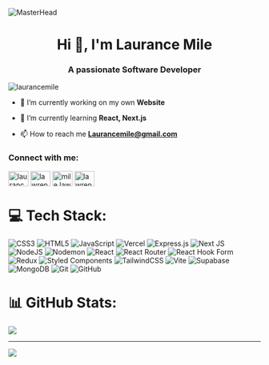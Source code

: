 ![MasterHead](https://media.licdn.com/dms/image/v2/D4D16AQHdaBpJSEa0iA/profile-displaybackgroundimage-shrink_350_1400/profile-displaybackgroundimage-shrink_350_1400/0/1711543601251?e=1750896000&v=beta&t=lOyx6Pfg7XldDJpSx-lyTcikq1-XryEhx9bWiaqOP4s)

<h1 align="center">Hi 👋, I'm Laurance Mile</h1>
<h3 align="center">A passionate Software Developer</h3>

<p align="left"> <img src="https://komarev.com/ghpvc/?username=laurancemile&label=Profile%20views&color=0e75b6&style=flat" alt="laurancemile" /> </p>

- 🔭 I’m currently working on my own **Website**

- 🌱 I’m currently learning **React, Next.js**

- 📫 How to reach me **Laurancemile@gmail.com**

<h3 align="left">Connect with me:</h3>
<p align="left">
<a href="https://linkedin.com/in/laurancemile" target="blank"><img align="center" src="https://raw.githubusercontent.com/rahuldkjain/github-profile-readme-generator/master/src/images/icons/Social/linked-in-alt.svg" alt="laurancemile" height="30" width="40" /></a>
<a href="https://fb.com/lawrencemile" target="blank"><img align="center" src="https://raw.githubusercontent.com/rahuldkjain/github-profile-readme-generator/master/src/images/icons/Social/facebook.svg" alt="lawrencemile" height="30" width="40" /></a>
<a href="https://instagram.com/mile.lawrence" target="blank"><img align="center" src="https://raw.githubusercontent.com/rahuldkjain/github-profile-readme-generator/master/src/images/icons/Social/instagram.svg" alt="mile.lawrence" height="30" width="40" /></a>
<a href="https://discord.gg/lawrencemile" target="blank"><img align="center" src="https://raw.githubusercontent.com/rahuldkjain/github-profile-readme-generator/master/src/images/icons/Social/discord.svg" alt="lawrencemile" height="30" width="40" /></a>
</p>


# 💻 Tech Stack:
![CSS3](https://img.shields.io/badge/css3-%231572B6.svg?style=for-the-badge&logo=css3&logoColor=white) ![HTML5](https://img.shields.io/badge/html5-%23E34F26.svg?style=for-the-badge&logo=html5&logoColor=white) ![JavaScript](https://img.shields.io/badge/javascript-%23323330.svg?style=for-the-badge&logo=javascript&logoColor=%23F7DF1E) ![Vercel](https://img.shields.io/badge/vercel-%23000000.svg?style=for-the-badge&logo=vercel&logoColor=white) ![Express.js](https://img.shields.io/badge/express.js-%23404d59.svg?style=for-the-badge&logo=express&logoColor=%2361DAFB) ![Next JS](https://img.shields.io/badge/Next-black?style=for-the-badge&logo=next.js&logoColor=white) ![NodeJS](https://img.shields.io/badge/node.js-6DA55F?style=for-the-badge&logo=node.js&logoColor=white) ![Nodemon](https://img.shields.io/badge/NODEMON-%23323330.svg?style=for-the-badge&logo=nodemon&logoColor=%BBDEAD) ![React](https://img.shields.io/badge/react-%2320232a.svg?style=for-the-badge&logo=react&logoColor=%2361DAFB) ![React Router](https://img.shields.io/badge/React_Router-CA4245?style=for-the-badge&logo=react-router&logoColor=white) ![React Hook Form](https://img.shields.io/badge/React%20Hook%20Form-%23EC5990.svg?style=for-the-badge&logo=reacthookform&logoColor=white) ![Redux](https://img.shields.io/badge/redux-%23593d88.svg?style=for-the-badge&logo=redux&logoColor=white) ![Styled Components](https://img.shields.io/badge/styled--components-DB7093?style=for-the-badge&logo=styled-components&logoColor=white) ![TailwindCSS](https://img.shields.io/badge/tailwindcss-%2338B2AC.svg?style=for-the-badge&logo=tailwind-css&logoColor=white) ![Vite](https://img.shields.io/badge/vite-%23646CFF.svg?style=for-the-badge&logo=vite&logoColor=white) ![Supabase](https://img.shields.io/badge/Supabase-3ECF8E?style=for-the-badge&logo=supabase&logoColor=white) ![MongoDB](https://img.shields.io/badge/MongoDB-%234ea94b.svg?style=for-the-badge&logo=mongodb&logoColor=white) ![Git](https://img.shields.io/badge/git-%23F05033.svg?style=for-the-badge&logo=git&logoColor=white) ![GitHub](https://img.shields.io/badge/github-%23121011.svg?style=for-the-badge&logo=github&logoColor=white)
# 📊 GitHub Stats:
![](https://github-readme-stats.vercel.app/api/top-langs/?username=Lawrence&theme=dark&hide_border=false&include_all_commits=false&count_private=false&layout=compact)

---
[![](https://visitcount.itsvg.in/api?id=Lawrence&icon=0&color=0)](https://visitcount.itsvg.in)

<!-- Proudly created with GPRM ( https://gprm.itsvg.in ) -->
